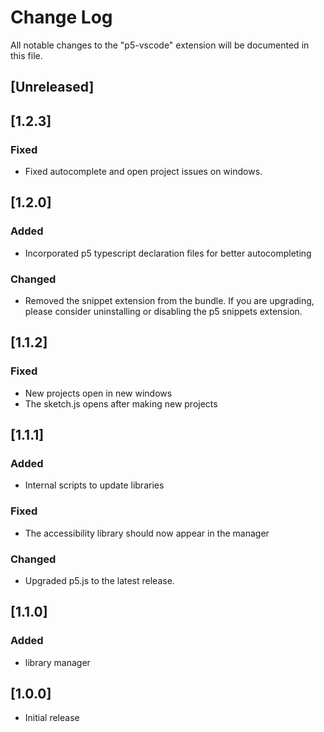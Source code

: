 # Change Log

All notable changes to the "p5-vscode" extension will be documented in this file.

## [Unreleased]

## [1.2.3]

### Fixed

- Fixed autocomplete and open project issues on windows.

## [1.2.0]

### Added

- Incorporated p5 typescript declaration files for better autocompleting

### Changed

- Removed the snippet extension from the bundle. If you are upgrading, please consider uninstalling or disabling the p5 snippets extension.

## [1.1.2]

### Fixed

- New projects open in new windows
- The sketch.js opens after making new projects

## [1.1.1]

### Added

- Internal scripts to update libraries

### Fixed

- The accessibility library should now appear in the manager

### Changed

- Upgraded p5.js to the latest release.

## [1.1.0]

### Added

- library manager

## [1.0.0]

- Initial release
